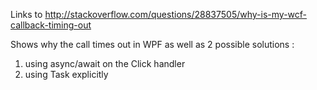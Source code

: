 

Links to http://stackoverflow.com/questions/28837505/why-is-my-wcf-callback-timing-out

Shows why the call times out in WPF as well as 2 possible solutions :
  1. using async/await on the Click handler
  2. using Task explicitly
